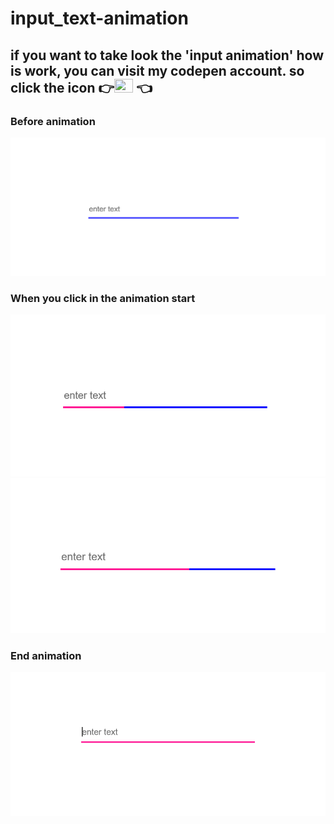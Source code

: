 # input_text-animation

<h2>if you want to take look the 'input animation' how is work, you can visit my codepen account.
so click the icon 👉<a href='https://codepen.io/ihebxxxjaouadi/pen/OJNBQpO'><img height="22" width="30" src="https://cdn.jsdelivr.net/npm/simple-icons@v3/icons/codepen.svg" /></a>
👈</h2>

### Before animation  
<img src="images/input-before_animation.PNG" width="800">
  
  
### When you click in the animation start  
<img src="images/input-start_animation1.PNG" width="600">
 
<img src="images/input-start_animation2.PNG" width="600">
  
  
### End animation  
<img src="images/input-end_animation.PNG" width="600">
